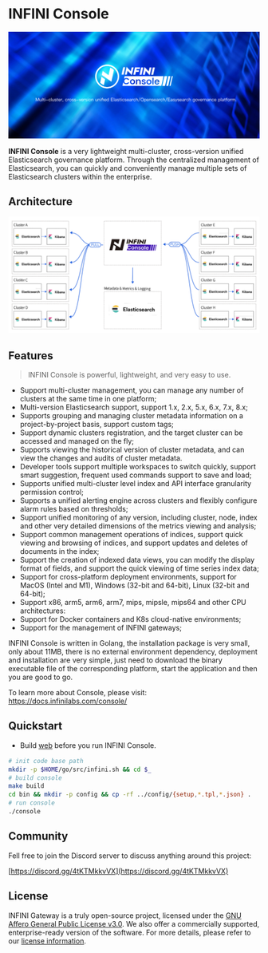INFINI Console
==================================

![](./docs/static/img/banner.png)

**INFINI Console** is a very lightweight multi-cluster, cross-version unified Elasticsearch governance platform. Through the centralized management of Elasticsearch, you can quickly and conveniently manage multiple sets of Elasticsearch clusters within the enterprise.

## Architecture

![](./docs/static/img/architecture.png)

## Features

> INFINI Console is powerful, lightweight, and very easy to use.

- Support multi-cluster management, you can manage any number of clusters at the same time in one platform;
- Multi-version Elasticsearch support, support 1.x, 2.x, 5.x, 6.x, 7.x, 8.x;
- Supports grouping and managing cluster metadata information on a project-by-project basis, support custom tags;
- Support dynamic clusters registration, and the target cluster can be accessed and managed on the fly;
- Supports viewing the historical version of cluster metadata, and can view the changes and audits of cluster metadata.
- Developer tools support multiple workspaces to switch quickly, support smart suggestion, frequent used commands support to save and load;
- Supports unified multi-cluster level index and API interface granularity permission control;
- Supports a unified alerting engine across clusters and flexibly configure alarm rules based on thresholds;
- Support unified monitoring of any version, including cluster, node, index and other very detailed dimensions of the metrics viewing and analysis;
- Support common management operations of indices, support quick viewing and browsing of indices, and support updates and deletes of documents in the index;
- Support the creation of indexed data views, you can modify the display format of fields, and support the quick viewing of time series index data;
- Support for cross-platform deployment environments, support for MacOS (Intel and M1), Windows (32-bit and 64-bit), Linux (32-bit and 64-bit);
- Support x86, arm5, arm6, arm7, mips, mipsle, mips64 and other CPU architectures:
- Support for Docker containers and K8s cloud-native environments;
- Support for the management of INFINI gateways;

INFINI Console is written in Golang, the installation package is very small, only about 11MB, there is no external environment dependency, deployment and installation are very simple, just need to download the binary executable file of the corresponding platform, start the application and then you are good to go.

To learn more about Console, please visit: https://docs.infinilabs.com/console/


## Quickstart

- Build [web](web/README.md) before you run INFINI Console.
  
```sh
# init code base path
mkdir -p $HOME/go/src/infini.sh && cd $_
# build console
make build
cd bin && mkdir -p config && cp -rf ../config/{setup,*.tpl,*.json} .
# run console
./console
```

## Community

Fell free to join the Discord server to discuss anything around this project:

[https://discord.gg/4tKTMkkvVX](https://discord.gg/4tKTMkkvVX)

## License

INFINI Gateway is a truly open-source project, licensed under the [GNU Affero General Public License v3.0](https://opensource.org/licenses/AGPL-3.0).
We also offer a commercially supported, enterprise-ready version of the software.
For more details, please refer to our [license information](./LICENSE).
